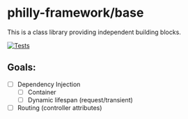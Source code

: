 # philly-framework/base

This is a class library providing independent building blocks.

[![Tests](https://github.com/philly-framework/base/actions/workflows/tests.yml/badge.svg)](https://github.com/philly-framework/base/actions/workflows/tests.yml)


## Goals:

- [ ] Dependency Injection
  - [ ] Container
  - [ ] Dynamic lifespan (request/transient)
- [ ] Routing (controller attributes)
